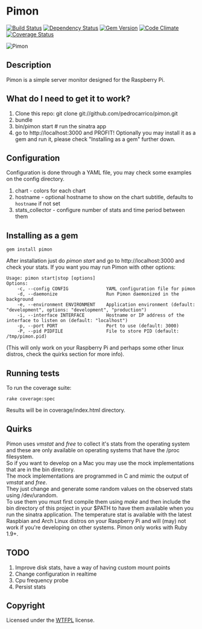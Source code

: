 # Pimon

[![Build Status](https://secure.travis-ci.org/pedrocarrico/pimon.png)](http://travis-ci.org/pedrocarrico/pimon) [![Dependency Status](https://gemnasium.com/pedrocarrico/pimon.png?travis)](https://gemnasium.com/pedrocarrico/pimon) [![Gem Version](https://badge.fury.io/rb/pimon.png)](http://badge.fury.io/rb/pimon) [![Code Climate](https://codeclimate.com/github/pedrocarrico/pimon.png)](https://codeclimate.com/github/pedrocarrico/pimon) [![Coverage Status](https://coveralls.io/repos/pedrocarrico/pimon/badge.png?branch=master)](https://coveralls.io/r/pedrocarrico/pimon)

![Pimon](http://pedrocarrico.net/pimon.jpg "Pimon")

## Description
Pimon is a simple server monitor designed for the Raspberry Pi.

## What do I need to get it to work?
1. Clone this repo: git clone git://github.com/pedrocarrico/pimon.git
2. bundle
3. bin/pimon start # run the sinatra app
4. go to http://localhost:3000 and PROFIT!
Optionally you may install it as a gem and run it, please check "Installing as a gem" further down.

## Configuration
Configuration is done through a YAML file, you may check some examples on the config directory.

1. chart - colors for each chart
2. hostname - optional hostname to show on the chart subtitle, defaults to `hostname` if not set
3. stats_collector - configure number of stats and time period between them

## Installing as a gem
```
gem install pimon
```
After installation just do _pimon start_ and go to http://localhost:3000 and check your stats.
If you want you may run Pimon with other options:
```
Usage: pimon start|stop [options]
Options:
    -c, --config CONFIG              YAML configuration file for pimon
    -d, --daemonize                  Run Pimon daemonized in the background
    -e, --environment ENVIRONMENT    Application environment (default: "development", options: "development", "production")
    -i, --interface INTERFACE        Hostname or IP address of the interface to listen on (default: "localhost")
    -p, --port PORT                  Port to use (default: 3000)
    -P, --pid PIDFILE                File to store PID (default: /tmp/pimon.pid)
```
(This will only work on your Raspberry Pi and perhaps some other linux distros, check the quirks section for more info).

## Running tests
To run the coverage suite:
```
rake coverage:spec
```
Results will be in coverage/index.html directory.

## Quirks
Pimon uses _vmstat_ and _free_ to collect it's stats from the operating system and these are only
available on operating systems that have the /proc filesystem.  
So if you want to develop on a Mac you may use the mock implementations that are in the bin directory.  
The mock implementations are programmed in C and mimic the output of _vmstat_ and _free_.  
They just change and generate some random values on the observed stats using /dev/urandom.  
To use them you must first compile them using _make_ and then include the bin directory of this project
in your $PATH to have them available when you run the sinatra application.
The temperature stat is available with the latest Raspbian and Arch Linux distros on your Raspberry Pi and will
(may) not work if you're developing on other systems.
Pimon only works with Ruby 1.9+.

## TODO
1. Improve disk stats, have a way of having custom mount points
2. Change configuration in realtime
3. Cpu frequency probe
4. Persist stats

## Copyright
Licensed under the [WTFPL](http://en.wikipedia.org/wiki/WTFPL "Do What The Fuck You Want To Public License") license.
